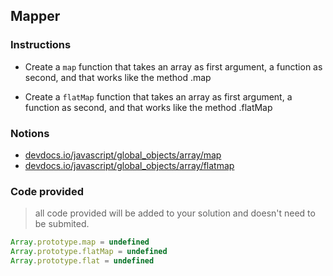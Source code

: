 ## Mapper

### Instructions

- Create a `map` function that takes an array as first argument, a function as second,
and that works like the method .map

- Create a `flatMap` function that takes an array as first argument, a function as second,
and that works like the method .flatMap


### Notions

- [devdocs.io/javascript/global_objects/array/map](https://devdocs.io/javascript/global_objects/array/map)
- [devdocs.io/javascript/global_objects/array/flatmap](https://devdocs.io/javascript/global_objects/array/flatmap)


### Code provided

> all code provided will be added to your solution and doesn't need to be submited.

```js
Array.prototype.map = undefined
Array.prototype.flatMap = undefined
Array.prototype.flat = undefined
```
